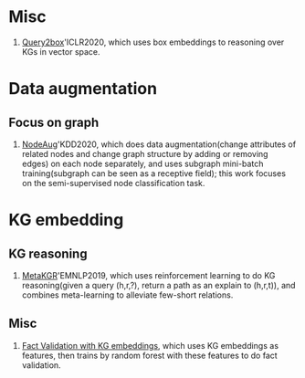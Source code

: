 # Misc
1. [Query2box](https://openreview.net/forum?id=BJgr4kSFDS)'ICLR2020, which uses box embeddings to reasoning over KGs in vector space.
# Data augmentation
## Focus on graph
1. [NodeAug](https://dl.acm.org/doi/pdf/10.1145/3394486.3403063)'KDD2020, which does data augmentation(change attributes of related nodes and change graph structure by adding or removing edges) on each node separately, and uses subgraph mini-batch training(subgraph can be seen as a receptive field); this work focuses on the semi-supervised node classification task.
# KG embedding
## KG reasoning
1. [MetaKGR](http://nlp.csai.tsinghua.edu.cn/~lzy/publications/emnlp2019_meta.pdf)'EMNLP2019, which uses reinforcement learning to do KG reasoning(given a query (h,r,?), return a path as an explain to (h,r,t)), and combines meta-learning to alleviate few-short relations.
## Misc
1. [Fact Validation with KG embeddings](http://ceur-ws.org/Vol-2456/paper33.pdf), which uses KG embeddings as features, then trains by random forest with these features to do fact validation.
